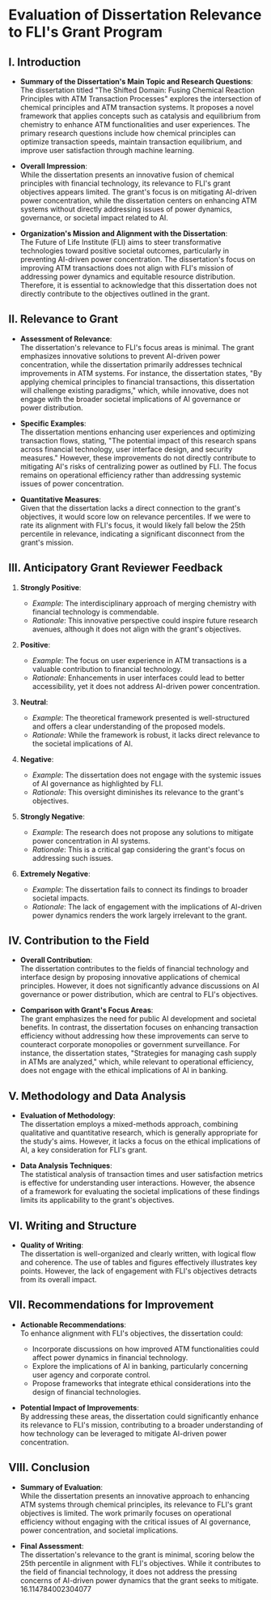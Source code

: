 # Evaluation of Dissertation Relevance to FLI's Grant Program

## I. Introduction

- **Summary of the Dissertation's Main Topic and Research Questions**:  
  The dissertation titled "The Shifted Domain: Fusing Chemical Reaction Principles with ATM Transaction Processes" explores the intersection of chemical principles and ATM transaction systems. It proposes a novel framework that applies concepts such as catalysis and equilibrium from chemistry to enhance ATM functionalities and user experiences. The primary research questions include how chemical principles can optimize transaction speeds, maintain transaction equilibrium, and improve user satisfaction through machine learning.

- **Overall Impression**:  
  While the dissertation presents an innovative fusion of chemical principles with financial technology, its relevance to FLI's grant objectives appears limited. The grant's focus is on mitigating AI-driven power concentration, while the dissertation centers on enhancing ATM systems without directly addressing issues of power dynamics, governance, or societal impact related to AI.

- **Organization's Mission and Alignment with the Dissertation**:  
  The Future of Life Institute (FLI) aims to steer transformative technologies toward positive societal outcomes, particularly in preventing AI-driven power concentration. The dissertation's focus on improving ATM transactions does not align with FLI's mission of addressing power dynamics and equitable resource distribution. Therefore, it is essential to acknowledge that this dissertation does not directly contribute to the objectives outlined in the grant.

## II. Relevance to Grant

- **Assessment of Relevance**:  
  The dissertation's relevance to FLI's focus areas is minimal. The grant emphasizes innovative solutions to prevent AI-driven power concentration, while the dissertation primarily addresses technical improvements in ATM systems. For instance, the dissertation states, "By applying chemical principles to financial transactions, this dissertation will challenge existing paradigms," which, while innovative, does not engage with the broader societal implications of AI governance or power distribution.

- **Specific Examples**:  
  The dissertation mentions enhancing user experiences and optimizing transaction flows, stating, "The potential impact of this research spans across financial technology, user interface design, and security measures." However, these improvements do not directly contribute to mitigating AI's risks of centralizing power as outlined by FLI. The focus remains on operational efficiency rather than addressing systemic issues of power concentration.

- **Quantitative Measures**:  
  Given that the dissertation lacks a direct connection to the grant's objectives, it would score low on relevance percentiles. If we were to rate its alignment with FLI's focus, it would likely fall below the 25th percentile in relevance, indicating a significant disconnect from the grant's mission.

## III. Anticipatory Grant Reviewer Feedback

1. **Strongly Positive**:  
   - *Example*: The interdisciplinary approach of merging chemistry with financial technology is commendable.  
   - *Rationale*: This innovative perspective could inspire future research avenues, although it does not align with the grant's objectives.

2. **Positive**:  
   - *Example*: The focus on user experience in ATM transactions is a valuable contribution to financial technology.  
   - *Rationale*: Enhancements in user interfaces could lead to better accessibility, yet it does not address AI-driven power concentration.

3. **Neutral**:  
   - *Example*: The theoretical framework presented is well-structured and offers a clear understanding of the proposed models.  
   - *Rationale*: While the framework is robust, it lacks direct relevance to the societal implications of AI.

4. **Negative**:  
   - *Example*: The dissertation does not engage with the systemic issues of AI governance as highlighted by FLI.  
   - *Rationale*: This oversight diminishes its relevance to the grant's objectives.

5. **Strongly Negative**:  
   - *Example*: The research does not propose any solutions to mitigate power concentration in AI systems.  
   - *Rationale*: This is a critical gap considering the grant's focus on addressing such issues.

6. **Extremely Negative**:  
   - *Example*: The dissertation fails to connect its findings to broader societal impacts.  
   - *Rationale*: The lack of engagement with the implications of AI-driven power dynamics renders the work largely irrelevant to the grant.

## IV. Contribution to the Field

- **Overall Contribution**:  
  The dissertation contributes to the fields of financial technology and interface design by proposing innovative applications of chemical principles. However, it does not significantly advance discussions on AI governance or power distribution, which are central to FLI's objectives.

- **Comparison with Grant's Focus Areas**:  
  The grant emphasizes the need for public AI development and societal benefits. In contrast, the dissertation focuses on enhancing transaction efficiency without addressing how these improvements can serve to counteract corporate monopolies or government surveillance. For instance, the dissertation states, "Strategies for managing cash supply in ATMs are analyzed," which, while relevant to operational efficiency, does not engage with the ethical implications of AI in banking.

## V. Methodology and Data Analysis

- **Evaluation of Methodology**:  
  The dissertation employs a mixed-methods approach, combining qualitative and quantitative research, which is generally appropriate for the study's aims. However, it lacks a focus on the ethical implications of AI, a key consideration for FLI's grant.

- **Data Analysis Techniques**:  
  The statistical analysis of transaction times and user satisfaction metrics is effective for understanding user interactions. However, the absence of a framework for evaluating the societal implications of these findings limits its applicability to the grant's objectives.

## VI. Writing and Structure

- **Quality of Writing**:  
  The dissertation is well-organized and clearly written, with logical flow and coherence. The use of tables and figures effectively illustrates key points. However, the lack of engagement with FLI's objectives detracts from its overall impact.

## VII. Recommendations for Improvement

- **Actionable Recommendations**:  
  To enhance alignment with FLI's objectives, the dissertation could:
  - Incorporate discussions on how improved ATM functionalities could affect power dynamics in financial technology.
  - Explore the implications of AI in banking, particularly concerning user agency and corporate control.
  - Propose frameworks that integrate ethical considerations into the design of financial technologies.

- **Potential Impact of Improvements**:  
  By addressing these areas, the dissertation could significantly enhance its relevance to FLI's mission, contributing to a broader understanding of how technology can be leveraged to mitigate AI-driven power concentration.

## VIII. Conclusion

- **Summary of Evaluation**:  
  While the dissertation presents an innovative approach to enhancing ATM systems through chemical principles, its relevance to FLI's grant objectives is limited. The work primarily focuses on operational efficiency without engaging with the critical issues of AI governance, power concentration, and societal implications.

- **Final Assessment**:  
  The dissertation's relevance to the grant is minimal, scoring below the 25th percentile in alignment with FLI's objectives. While it contributes to the field of financial technology, it does not address the pressing concerns of AI-driven power dynamics that the grant seeks to mitigate. 16.114784002304077